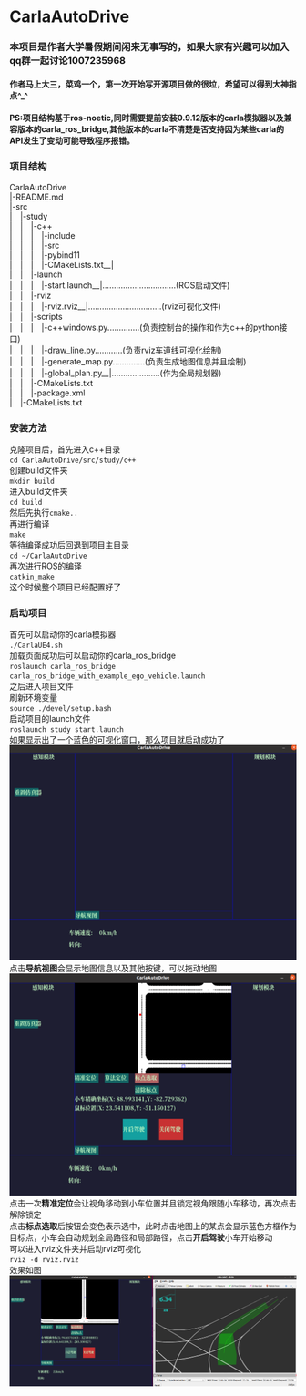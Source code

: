 # CarlaAutoDrive
### 本项目是作者大学暑假期间闲来无事写的，如果大家有兴趣可以加入qq群一起讨论1007235968
#### 作者马上大三，菜鸡一个，第一次开始写开源项目做的很垃，希望可以得到大神指点^_^
#### PS:项目结构基于ros-noetic,同时需要提前安装0.9.12版本的carla模拟器以及兼容版本的carla_ros_bridge,其他版本的carla不清楚是否支持因为某些carla的API发生了变动可能导致程序报错。

### 项目结构
CarlaAutoDrive  
|-README.md  
|-src  
|&emsp;|-study  
|&emsp;|&emsp;|-c++  
|&emsp;|&emsp;|&emsp;|-include  
|&emsp;|&emsp;|&emsp;|-src  
|&emsp;|&emsp;|&emsp;|-pybind11  
|&emsp;|&emsp;|&emsp;|-CMakeLists.txt__|  
|&emsp;|&emsp;|-launch  
|&emsp;|&emsp;|&emsp;|-start.launch__|................................(ROS启动文件)  
|&emsp;|&emsp;|-rviz  
|&emsp;|&emsp;|&emsp;|-rviz.rviz__|................................(rviz可视化文件)  
|&emsp;|&emsp;|-scripts  
|&emsp;|&emsp;|&emsp;|-c++windows.py..............(负责控制台的操作和作为c++的python接口)  
|&emsp;|&emsp;|&emsp;|-draw_line.py............(负责rviz车道线可视化绘制)  
|&emsp;|&emsp;|&emsp;|-generate_map.py..............(负责生成地图信息并且绘制)  
|&emsp;|&emsp;|&emsp;|-global_plan.py__|.....................(作为全局规划器)  
|&emsp;|&emsp;|-CMakeLists.txt  
|&emsp;|&emsp;|-package.xml  
|&emsp;|-CMakeLists.txt  
### 安装方法

克隆项目后，首先进入c++目录  
`cd CarlaAutoDrive/src/study/c++`  
创建build文件夹  
`mkdir build`  
进入build文件夹  
`cd build`  
然后先执行`cmake..`  
再进行编译  
`make`  
等待编译成功后回退到项目主目录  
`cd ~/CarlaAutoDrive`  
再次进行ROS的编译  
`catkin_make`  
这个时候整个项目已经配置好了  

### 启动项目
首先可以启动你的carla模拟器  
`./CarlaUE4.sh`  
加载页面成功后可以启动你的carla_ros_bridge  
`roslaunch carla_ros_bridge carla_ros_bridge_with_example_ego_vehicle.launch`  
之后进入项目文件  
刷新环境变量  
`source ./devel/setup.bash`  
启动项目的launch文件  
`roslaunch study start.launch`  
如果显示出了一个蓝色的可视化窗口，那么项目就启动成功了  
![](picture/1.png)  
点击**导航视图**会显示地图信息以及其他按键，可以拖动地图  
![](picture/2.png)  
点击一次**精准定位**会让视角移动到小车位置并且锁定视角跟随小车移动，再次点击解除锁定  
点击**标点选取**后按钮会变色表示选中，此时点击地图上的某点会显示蓝色方框作为目标点，小车会自动规划全局路径和局部路径，点击**开启驾驶**小车开始移动  
可以进入rviz文件夹并启动rviz可视化  
`rviz -d rviz.rviz`  
效果如图  
![](picture/3.png)  
